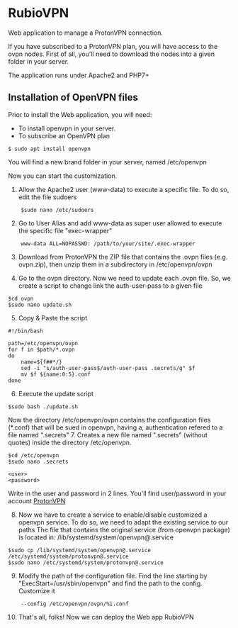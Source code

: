 # RubioVPN
Web application to manage a ProtonVPN connection.

If you have subscribed to a ProtonVPN plan, you will have access to the ovpn nodes.
First of all, you'll need to download the nodes into a given folder in your server.

The application runs under Apache2 and PHP7+

## Installation of OpenVPN files

Prior to install the Web application, you will need:
- To install openvpn in your server.
- To subscribe an OpenVPN plan

```
$ sudo apt install openvpn
```
You will find a new brand folder in your server, named /etc/openvpn

Now you can start the customization.
1. Allow the Apache2 user (www-data) to execute a specific file.
To do so, edit the file sudoers
```
	$sudo nano /etc/sudoers
```    
2. Go to User Alias and add www-data as super user allowed to execute the specific file "exec-wrapper"

```	
	www-data ALL=NOPASSWD: /path/to/your/site/.exec-wrapper
```
3. Download from ProtonVPN the ZIP file that contains the .ovpn files (e.g. ovpn.zip), then unzip them in a subdirectory in /etc/openvpn/ovpn

4. Go to the ovpn directory. Now we need to update each .ovpn file. So, we create a script to change link the auth-user-pass to a given file
```
$cd ovpn
$sudo nano update.sh
```    
5. Copy & Paste the script
```
#!/bin/bash

path=/etc/openvpn/ovpn
for f in $path/*.ovpn
do
	name=${f##*/}
	sed -i "s/auth-user-pass$/auth-user-pass .secrets/g" $f
	mv $f ${name:0:5}.conf
done
```
6. Execute the update script
```
$sudo bash ./update.sh
```   
Now the directory /etc/openvpn/ovpn contains the configuration files (*.conf) that will be sued in openvpn, having a, authentication refered to a file named ".secrets"
7. Creates a new file named ".secrets" (without quotes) inside the directory /etc/openvpn.

```
$cd /etc/openvpn
$sudo nano .secrets

<user>
<password>
```   
Write in the user and password in 2 lines. You'll find user/password in your account [ProtonVPN](https://account.protonvpn.com/account)
    
8. Now we have to create a service to enable/disable customized a openvpn service. To do so, we need to adapt the existing service to our paths
The file that contains the original service (from openvpn package) is located in: /lib/systemd/system/openvpn@.service
```     
$sudo cp /lib/systemd/system/openvpn@.service /etc/systemd/system/protonvpn@.service
$sudo nano /etc/systemd/system/protonvpn@.service
```     
9. Modify the path of the configuration file. Find the line starting by "ExecStart=/usr/sbin/openvpn" and find the path to the config. Customize it
``` 
	--config /etc/openvpn/ovpn/%i.conf
``` 

10. That's all, folks! Now we can deploy the Web app RubioVPN


